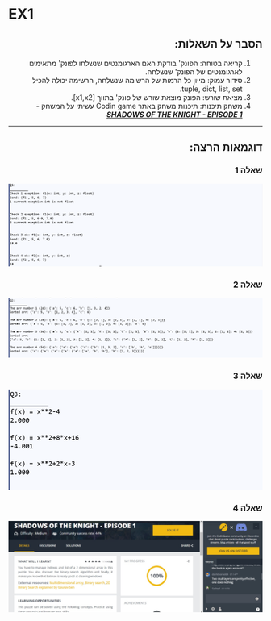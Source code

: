 # EX1
<div dir='rtl' lang='he'>

## הסבר על השאלות:

1. קריאה בטוחה: הפונק' בודקת האם הארגומנטים שנשלחו לפונק' מתאימים לארגומנטים של הפונק' שנשלחה.
2. סידור עמוק: מייון כל הרמות של הרשימה שנשלחה, הרשימה יכולה להכיל tuple, dict, list, set.
3. מציאת שורש: הפונק מוצאת שורש של פונק' בתווך [x1,x2].
4. משחק תיכנות: תיכנות משחק באתר Codin game עשיתי על המשחק - ***[SHADOWS OF THE KNIGHT - EPISODE 1](https://www.codingame.com/training/medium/shadows-of-the-knight-episode-1)***

  
***
## דוגמאות הרצה:
  
  ### שאלה 1
  
  ![](https://github.com/LIADN7/EX_research_algorithms/blob/main/Ex1/img/A.png)
  
  ### שאלה 2
  
  ![](https://github.com/LIADN7/EX_research_algorithms/blob/main/Ex1/img/B.png)
  
  ### שאלה 3
  
  ![](https://github.com/LIADN7/EX_research_algorithms/blob/main/Ex1/img/C.png)
  
  ### שאלה 4
  
  ![](https://github.com/LIADN7/EX_research_algorithms/blob/main/Ex1/img/D.jpeg)
  
  
</div>
